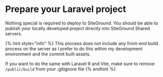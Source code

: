 # Prepare your Laravel project

Nothing special is required to deploy to SiteGround. You should be able to publish your locally developed project directly into SiteGround Shared servers.

{% hint style="info" %}
This process does not include any front-end build process on the server as I prefer to do this within my development environment and the commit built assets.

If you want to do the same with Laravel 9 and Vite, make sure to remove `/public/build` from your .gitignore file
{% endhint %}
